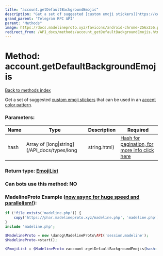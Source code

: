 ```yaml
---
title: "account.getDefaultBackgroundEmojis"
description: "Get a set of suggested [custom emoji stickers](https://core.telegram.org/api/custom-emoji) that can be used in an [accent color pattern](https://core.telegram.org/api/colors)."
grand_parent: "Telegram RPC API"
parent: "Methods"
image: https://docs.madelineproto.xyz/favicons/android-chrome-256x256.png
redirect_from: /API_docs/methods/account_getDefaultBackgroundEmojis.html
---
```

# Method: account.getDefaultBackgroundEmojis
[Back to methods index](index.html)



Get a set of suggested [custom emoji stickers](https://core.telegram.org/api/custom-emoji) that can be used in an [accent color pattern](https://core.telegram.org/api/colors).

### Parameters:

| Name     |    Type       | Description | Required |
|----------|---------------|-------------|----------|
|hash|Array of [long\|string](/API_docs/types/long|string.html) | [Hash for pagination, for more info click here](https://core.telegram.org/api/offsets#hash-generation) | Optional|


### Return type: [EmojiList](/API_docs/types/EmojiList.html)

### Can bots use this method: **NO**


### MadelineProto Example ([now async for huge speed and parallelism!](https://docs.madelineproto.xyz/docs/ASYNC.html)):


```php
if (!file_exists('madeline.php')) {
    copy('https://phar.madelineproto.xyz/madeline.php', 'madeline.php');
}
include 'madeline.php';

$MadelineProto = new \danog\MadelineProto\API('session.madeline');
$MadelineProto->start();

$EmojiList = $MadelineProto->account->getDefaultBackgroundEmojis(hash: [$long|string, $long|string], );
```


